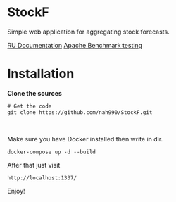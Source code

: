 # StockF
Simple web application for aggregating stock forecasts.

[RU Documentation](DOCS.md)
[Apache Benchmark testing](APACHE.md)

# Installation

**Clone the sources**

```
# Get the code
git clone https://github.com/nah990/StockF.git
```

<br />

Make sure you have Docker installed then write in dir.

```
docker-compose up -d --build
```

After that just visit
```
http://localhost:1337/
```
Enjoy!
